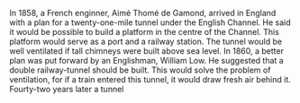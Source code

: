 In 1858, a French enginner, Aimé Thomé de Gamond, arrived in England with a plan for a twenty-one-mile tunnel under the English Channel. He said it would be possible to build a platform in the centre of the Channel. This platform would serve as a port and a railway station. The tunnel would be well ventilated if tall chimneys were built above sea level. In 1860, a better plan was put forward by an Englishman, William Low. He suggested that a double railway-tunnel should be built. This would solve the problem of ventilation, for if a train entered this tunnel, it would draw fresh air behind it. Fourty-two years later a tunnel
